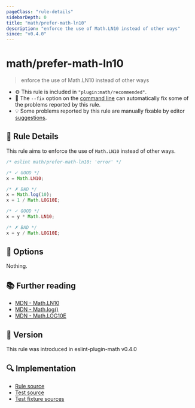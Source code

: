 ```yaml
---
pageClass: "rule-details"
sidebarDepth: 0
title: "math/prefer-math-ln10"
description: "enforce the use of Math.LN10 instead of other ways"
since: "v0.4.0"
---
```


# math/prefer-math-ln10

> enforce the use of Math.LN10 instead of other ways

- :gear: This rule is included in `"plugin:math/recommended"`.
- :wrench: The `--fix` option on the [command line](https://eslint.org/docs/user-guide/command-line-interface#fixing-problems) can automatically fix some of the problems reported by this rule.
- :bulb: Some problems reported by this rule are manually fixable by editor [suggestions](https://eslint.org/docs/developer-guide/working-with-rules#providing-suggestions).

## :book: Rule Details

This rule aims to enforce the use of `Math.LN10` instead of other ways.

<eslint-code-block fix>

<!-- eslint-skip -->

```js
/* eslint math/prefer-math-ln10: 'error' */

/* ✓ GOOD */
x = Math.LN10;

/* ✗ BAD */
x = Math.log(10);
x = 1 / Math.LOG10E;

/* ✓ GOOD */
x = y * Math.LN10;

/* ✗ BAD */
x = y / Math.LOG10E;
```

</eslint-code-block>

## :wrench: Options

Nothing.

## :books: Further reading

- [MDN - Math.LN10](https://developer.mozilla.org/en-US/docs/Web/JavaScript/Reference/Global_Objects/Math/LN10)
- [MDN - Math.log()](https://developer.mozilla.org/en-US/docs/Web/JavaScript/Reference/Global_Objects/Math/log)
- [MDN - Math.LOG10E](https://developer.mozilla.org/en-US/docs/Web/JavaScript/Reference/Global_Objects/Math/LOG10E)

## :rocket: Version

This rule was introduced in eslint-plugin-math v0.4.0

## :mag: Implementation

- [Rule source](https://github.com/ota-meshi/eslint-plugin-math/blob/main/src/rules/prefer-math-ln10.ts)
- [Test source](https://github.com/ota-meshi/eslint-plugin-math/blob/main/tests/src/rules/prefer-math-ln10.ts)
- [Test fixture sources](https://github.com/ota-meshi/eslint-plugin-math/tree/main/tests/fixtures/rules/prefer-math-ln10)
